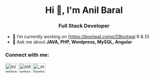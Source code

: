 <h1 align="center">Hi 👋, I'm Anil Baral</h1>
<h3 align="center">Full Stack Developer</h3>

- 🔭 I’m currently working on [https://bootwal.comp/](Bootwal R & D)
- 💬 Ask me about **JAVA, PHP, Wordpress, MySQL, Angular**

<h3 align="left">Connect with me:</h3>
<p align="left">
<a href="https://linkedin.com/in/in/baralanil/" target="blank"><img align="center" src="https://raw.githubusercontent.com/rahuldkjain/github-profile-readme-generator/master/src/images/icons/Social/linked-in-alt.svg" alt="in/milan-tarami-40517215b" height="30" width="40" /></a>
<a href="https://fb.com/anil.codes" target="blank"><img align="center" src="https://raw.githubusercontent.com/rahuldkjain/github-profile-readme-generator/master/src/images/icons/Social/facebook.svg" alt="milantarami.dev" height="30" width="40" /></a>
<a href="https://instagram.com/anilbmgr/" target="blank"><img align="center" src="https://raw.githubusercontent.com/rahuldkjain/github-profile-readme-generator/master/src/images/icons/Social/instagram.svg" alt="_milantarami" height="30" width="40" /></a>
</p>
